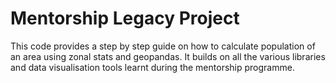 # Mentorship Legacy Project
This code provides a step by step guide on how to calculate population of an area using zonal stats and geopandas.
It builds on all the various libraries and data visualisation tools learnt during the mentorship programme.
